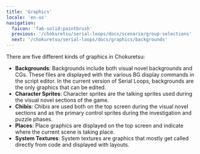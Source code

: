 ```yaml
---
title: 'Graphics'
locale: 'en-us'
navigation:
  faicon: 'fa6-solid:paintbrush'
  previous: '/chokuretsu/serial-loops/docs/scenario/group-selections'
  next: '/chokuretsu/serial-loops/docs/graphics/backgrounds'
---
```


There are five different kinds of graphics in Chokuretsu:

* **Backgrounds**: Backgrounds include both visual novel backgrounds and CGs. These files are displayed with the various BG display commands in the script editor. In the current version of Serial Loops, backgrounds are the only graphics that can be edited.
* **Character Sprites**: Character sprites are the talking sprites used during the visual novel sections of the game.
* **Chibis**: Chibis are used both on the top screen during the visual novel sections and as the primary control sprites during the investigation and
  puzzle phases.
* **Places**: Place graphics are displayed on the top screen and indicate where the current scene is taking place.
* **System Textures**: System textures are graphics that mostly get called directly from code and displayed with layouts.
